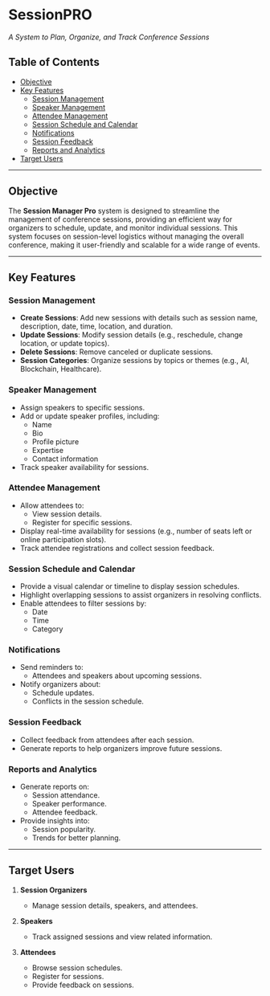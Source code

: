 # SessionPRO  
_A System to Plan, Organize, and Track Conference Sessions_

## Table of Contents
- [Objective](#objective)
- [Key Features](#key-features)
  - [Session Management](#session-management)
  - [Speaker Management](#speaker-management)
  - [Attendee Management](#attendee-management)
  - [Session Schedule and Calendar](#session-schedule-and-calendar)
  - [Notifications](#notifications)
  - [Session Feedback](#session-feedback)
  - [Reports and Analytics](#reports-and-analytics)
- [Target Users](#target-users)

---

## Objective
The **Session Manager Pro** system is designed to streamline the management of conference sessions, providing an efficient way for organizers to schedule, update, and monitor individual sessions. This system focuses on session-level logistics without managing the overall conference, making it user-friendly and scalable for a wide range of events.

---

## Key Features

### Session Management
- **Create Sessions**: Add new sessions with details such as session name, description, date, time, location, and duration.
- **Update Sessions**: Modify session details (e.g., reschedule, change location, or update topics).
- **Delete Sessions**: Remove canceled or duplicate sessions.
- **Session Categories**: Organize sessions by topics or themes (e.g., AI, Blockchain, Healthcare).

### Speaker Management
- Assign speakers to specific sessions.
- Add or update speaker profiles, including:
  - Name
  - Bio
  - Profile picture
  - Expertise
  - Contact information
- Track speaker availability for sessions.

### Attendee Management
- Allow attendees to:
  - View session details.
  - Register for specific sessions.
- Display real-time availability for sessions (e.g., number of seats left or online participation slots).
- Track attendee registrations and collect session feedback.

### Session Schedule and Calendar
- Provide a visual calendar or timeline to display session schedules.
- Highlight overlapping sessions to assist organizers in resolving conflicts.
- Enable attendees to filter sessions by:
  - Date
  - Time
  - Category

### Notifications
- Send reminders to:
  - Attendees and speakers about upcoming sessions.
- Notify organizers about:
  - Schedule updates.
  - Conflicts in the session schedule.

### Session Feedback
- Collect feedback from attendees after each session.
- Generate reports to help organizers improve future sessions.

### Reports and Analytics
- Generate reports on:
  - Session attendance.
  - Speaker performance.
  - Attendee feedback.
- Provide insights into:
  - Session popularity.
  - Trends for better planning.

---

## Target Users
1. **Session Organizers**  
   - Manage session details, speakers, and attendees.  

2. **Speakers**  
   - Track assigned sessions and view related information.  

3. **Attendees**  
   - Browse session schedules.  
   - Register for sessions.  
   - Provide feedback on sessions.  



